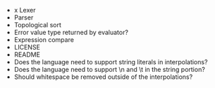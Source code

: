 * x Lexer
* Parser
* Topological sort
* Error value type returned by evaluator?
* Expression compare
* LICENSE
* README
* Does the language need to support string literals in interpolations?
* Does the language need to support \n and \t in the string portion?
* Should whitespace be removed outside of the interpolations?